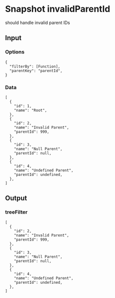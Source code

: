 # Snapshot invalidParentId

should handle invalid parent IDs

## Input

### Options
```json5
{
  "filterBy": [Function],
  "parentKey": "parentId",
}
```

### Data
```json5
[
  {
    "id": 1,
    "name": "Root",
  },
  {
    "id": 2,
    "name": "Invalid Parent",
    "parentId": 999,
  },
  {
    "id": 3,
    "name": "Null Parent",
    "parentId": null,
  },
  {
    "id": 4,
    "name": "Undefined Parent",
    "parentId": undefined,
  },
]
```

## Output

### treeFilter
```json5
[
  {
    "id": 2,
    "name": "Invalid Parent",
    "parentId": 999,
  },
  {
    "id": 3,
    "name": "Null Parent",
    "parentId": null,
  },
  {
    "id": 4,
    "name": "Undefined Parent",
    "parentId": undefined,
  },
]
```